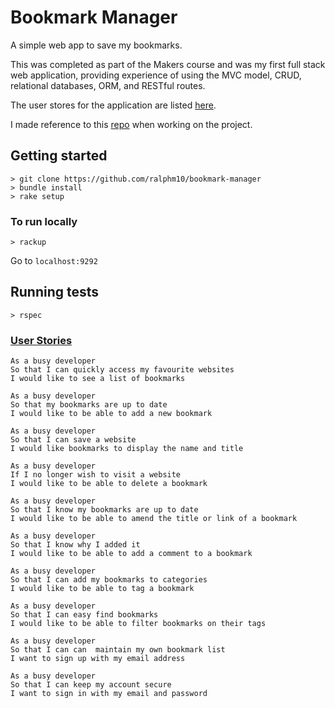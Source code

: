 # Bookmark Manager

A simple web app to save my bookmarks.

This was completed as part of the Makers course and was my first full stack web application, providing experience of using the MVC model, CRUD, relational databases, ORM, and RESTful routes.

The user stores for the application are listed [here](#user-stories).

I made reference to this [repo](https://github.com/makersacademy/bookmark_manager_example) when working on the project. 

## Getting started
```
> git clone https://github.com/ralphm10/bookmark-manager
> bundle install
> rake setup
```

### To run locally
```
> rackup
```
Go to <code>localhost:9292</code>

## Running tests
```
> rspec
```

### [User Stories](#user-stories)

```
As a busy developer
So that I can quickly access my favourite websites
I would like to see a list of bookmarks

As a busy developer
So that my bookmarks are up to date
I would like to be able to add a new bookmark

As a busy developer
So that I can save a website
I would like bookmarks to display the name and title

As a busy developer
If I no longer wish to visit a website
I would like to be able to delete a bookmark

As a busy developer
So that I know my bookmarks are up to date
I would like to be able to amend the title or link of a bookmark

As a busy developer
So that I know why I added it
I would like to be able to add a comment to a bookmark

As a busy developer
So that I can add my bookmarks to categories
I would like to be able to tag a bookmark

As a busy developer
So that I can easy find bookmarks
I would like to be able to filter bookmarks on their tags

As a busy developer
So that I can can  maintain my own bookmark list
I want to sign up with my email address

As a busy developer
So that I can keep my account secure
I want to sign in with my email and password
```
